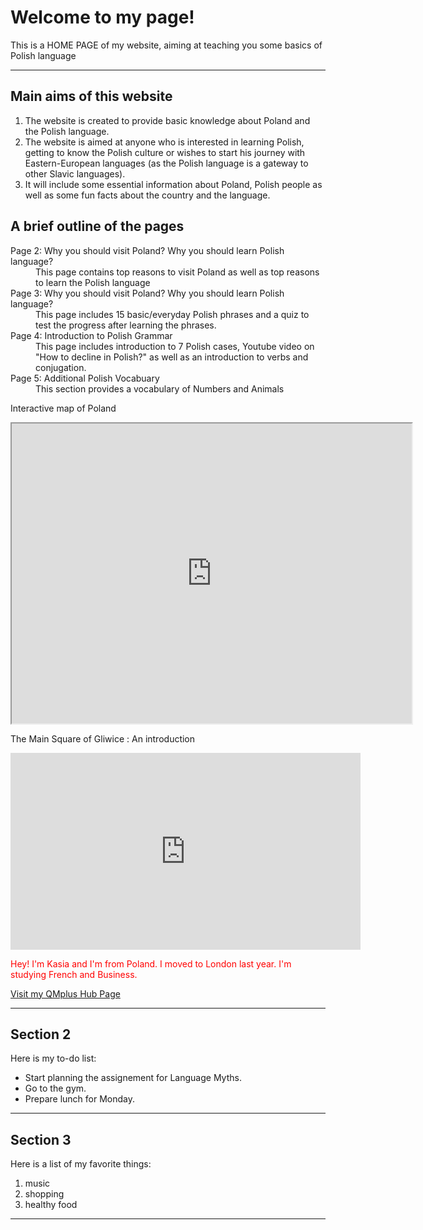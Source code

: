 <h1>Welcome to my page!</h1>
<p>This is a HOME PAGE of my website, aiming at teaching you some basics of Polish language </p> 
<hr>

<h2>Main aims of this website</h2>
<ol>
 <li>The website is created to provide basic knowledge about Poland and the Polish language.</li>
 <li>The website is aimed at anyone who is interested in learning Polish, getting to know the Polish culture or wishes to start his journey with Eastern-European languages (as the Polish language is a gateway to other Slavic languages).</li>
 <li>It will include some essential information about Poland, Polish people as well as some fun facts about the country and the language.</li>
 </ol>
 
 <h2> A brief outline of the pages</h2>
 <dl>
  <dt>Page 2: Why you should visit Poland? Why you should learn Polish language?</dt>
  <dd>This page contains top reasons to visit Poland as well as top reasons to learn the Polish language </dd>
  <dt>Page 3: Why you should visit Poland? Why you should learn Polish language? </dt>
  <dd>This page includes 15 basic/everyday Polish phrases and a quiz to test the progress after learning the phrases.
  <dt>Page 4: Introduction to Polish Grammar </dt>
  <dd> This page includes introduction to 7 Polish cases, Youtube video on "How to decline in Polish?" as well as an introduction to verbs and conjugation.</dd>
 <dt> Page 5: Additional Polish Vocabuary </dt>
 <dd>This section provides a vocabulary of Numbers and Animals</dd>
  </dl> 
 
 
 <p> Interactive map of Poland </p>
<iframe src="https://www.google.com/maps/d/embed?mid=1QqM4vRSfXLjLlPI-n32GZjGqzgyhiWu7" width="640" height="480"></iframe>
<p> The Main Square of Gliwice : An introduction </p>
<iframe width="560" height="315" src="https://www.youtube.com/embed/g1ko5TuN_ks" frameborder="0" allow="accelerometer; autoplay; encrypted-media; gyroscope; picture-in-picture" allowfullscreen></iframe>


<p style="color:red;">Hey! I'm Kasia and I'm from Poland. I moved to London last year. I'm studying French and Business.</p>
<a href="https://hub.qmplus.qmul.ac.uk/view/view.php?profile=katarzyna-agnieszka-lakomska&page=sml209-computers-and-languages-2018-katarzyna"> Visit my QMplus Hub Page</a>
<hr>
<h2>Section 2</h2>
<p>Here is my to-do list:</p>
<ul>
<li>Start planning the assignement for Language Myths.</li>
<li>Go to the gym.</li>
<li>Prepare lunch for Monday.</li>
</ul>
<hr>
<h2>Section 3</h2>
<p>Here is a list of my favorite things:</p>
<ol>
 <li>music</li>
 <li>shopping</li>
 <li>healthy food</li>
 </ol>
 <hr>

